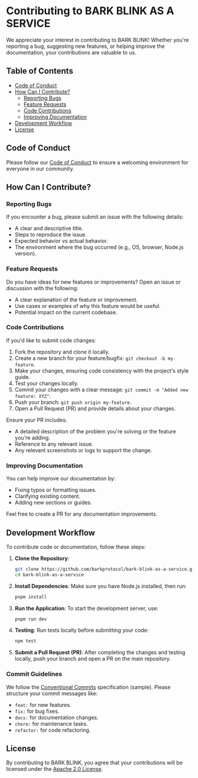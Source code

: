 # Contributing to BARK BLINK AS A SERVICE

We appreciate your interest in contributing to BARK BLINK! Whether you're reporting a bug, suggesting new features, or helping improve the documentation, your contributions are valuable to us.

## Table of Contents

- [Code of Conduct](#code-of-conduct)
- [How Can I Contribute?](#how-can-i-contribute)
  - [Reporting Bugs](#reporting-bugs)
  - [Feature Requests](#feature-requests)
  - [Code Contributions](#code-contributions)
  - [Improving Documentation](#improving-documentation)
- [Development Workflow](#development-workflow)
- [License](#license)

## Code of Conduct

Please follow our [Code of Conduct](CODE_OF_CONDUCT.md) to ensure a welcoming environment for everyone in our community.

## How Can I Contribute?

### Reporting Bugs

If you encounter a bug, please submit an issue with the following details:
- A clear and descriptive title.
- Steps to reproduce the issue.
- Expected behavior vs actual behavior.
- The environment where the bug occurred (e.g., OS, browser, Node.js version).

### Feature Requests

Do you have ideas for new features or improvements? Open an issue or discussion with the following:
- A clear explanation of the feature or improvement.
- Use cases or examples of why this feature would be useful.
- Potential impact on the current codebase.

### Code Contributions

If you'd like to submit code changes:
1. Fork the repository and clone it locally.
2. Create a new branch for your feature/bugfix: `git checkout -b my-feature`.
3. Make your changes, ensuring code consistency with the project's style guide.
4. Test your changes locally.
5. Commit your changes with a clear message: `git commit -m "Added new feature: XYZ"`.
6. Push your branch: `git push origin my-feature`.
7. Open a Pull Request (PR) and provide details about your changes.

Ensure your PR includes:
- A detailed description of the problem you're solving or the feature you're adding.
- Reference to any relevant issue.
- Any relevant screenshots or logs to support the change.

### Improving Documentation

You can help improve our documentation by:
- Fixing typos or formatting issues.
- Clarifying existing content.
- Adding new sections or guides.

Feel free to create a PR for any documentation improvements.

## Development Workflow

To contribute code or documentation, follow these steps:

1. **Clone the Repository**:
   ```bash
   git clone https://github.com/barkprotocol/bark-blink-as-a-service.git
   cd bark-blink-as-a-service
   ```

2. **Install Dependencies**:
   Make sure you have Node.js installed, then run:
   ```bash
   pnpm install
   ```

3. **Run the Application**:
   To start the development server, use:
   ```bash
   pnpm run dev
   ```

4. **Testing**:
   Run tests locally before submitting your code:
   ```bash
   npm test
   ```

5. **Submit a Pull Request (PR)**:
   After completing the changes and testing locally, push your branch and open a PR on the main repository.

### Commit Guidelines

We follow the [Conventional Commits](https://www.conventionalcommits.org/) specification (sample). Please structure your commit messages like:
- `feat:` for new features.
- `fix:` for bug fixes.
- `docs:` for documentation changes.
- `chore:` for maintenance tasks.
- `refactor:` for code refactoring.

## License

By contributing to BARK BLINK, you agree that your contributions will be licensed under the [Apache 2.0 License](LICENSE).
